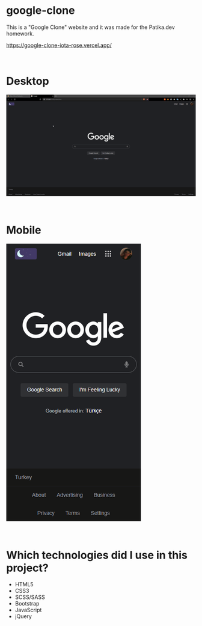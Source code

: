 # google-clone

This is a "Google Clone" website and it was made for the Patika.dev homework.

https://google-clone-iota-rose.vercel.app/

<br/>

# Desktop

![Animation](./Desktop.gif)

<br/>

# Mobile

![AnimationMobile](./Mobile.gif)

<br/>

# Which technologies did I use in this project?

- HTML5
- CSS3
- SCSS/SASS
- Bootstrap
- JavaScript
- jQuery
